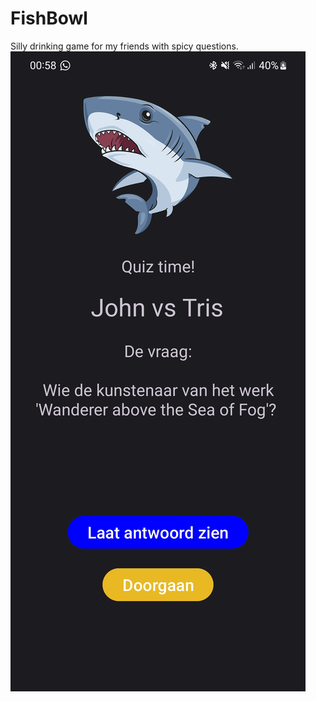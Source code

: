 # FishBowl
Silly drinking game for my friends with spicy questions.
![](./screenshots/screenshot_question.jpg)
